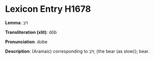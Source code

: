 # Lexicon Entry H1678

**Lemma**: דֹּב

**Transliteration (xlit)**: dôb

**Pronunciation**: dobe

**Description**:
(Aramaic) corresponding to דֹּב; {the bear (as slow)}; bear.
